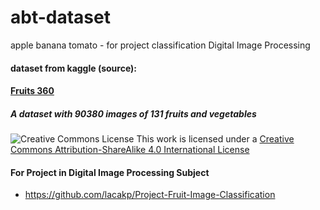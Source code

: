 # abt-dataset
apple banana tomato - for project classification Digital Image Processing

#### dataset from kaggle (source): 

#### [Fruits 360](https://www.kaggle.com/moltean/fruits)
##### A dataset with 90380 images of 131 fruits and vegetables

<img alt="Creative Commons License" style="border-width:0" src="https://i.creativecommons.org/l/by-sa/4.0/88x31.png" scale="0">
This work is licensed under a 
<a rel="license" href="https://creativecommons.org/licenses/by-sa/4.0/">Creative Commons Attribution-ShareAlike 4.0 International License</a>



#### For Project in Digital Image Processing Subject
- https://github.com/lacakp/Project-Fruit-Image-Classification
